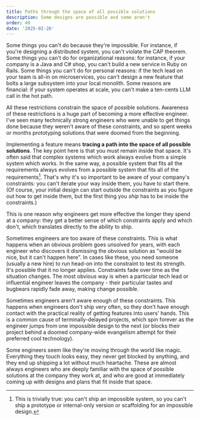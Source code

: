 ```yaml
---
title: Paths through the space of all possible solutions
description: Some designs are possible and some aren't
order: 49
date: '2025-02-26'
---
```


Some things you can't do because they're impossible. For instance, if you're designing a distributed system, you can't violate the CAP theorem. Some things you can't do for organizational reasons: for instance, if your company is a Java and C# shop, you can't build a new service in Ruby on Rails. Some things you can't do for personal reasons: if the tech lead on your team is all-in on microservices, you can't design a new feature that bolts a large subsystem into your local monolith. Some reasons are financial: if your system operates at scale, you can't make a ten-cents LLM call in the hot path.

All these restrictions constrain the space of possible solutions. Awareness of these restrictions is a huge part of becoming a more effective engineer. I've seen many technically strong engineers who were unable to get things done because they weren't aware of these constraints, and so spent weeks or months prototyping solutions that were doomed from the beginning.

Implementing a feature means **tracing a path into the space of all possible solutions**. The key point here is that you must remain inside that space. It's often said that complex systems which work always evolve from a simple system which works. In the same way, a possible system that fits all the requirements always evolves from a possible system that fits all of the requirements[^1]. That's why it's so important to be aware of your company's constraints: you can't iterate your way inside them, you have to start there. (Of course, your initial design can start outside the constraints as you figure out how to get inside them, but the first thing you _ship_ has to be inside the constraints.)

This is one reason why engineers get more effective the longer they spend at a company: they get a better sense of which constraints apply and which don't, which translates directly to the ability to ship.

Sometimes engineers are too aware of these constraints. This is what happens when an obvious problem goes unsolved for years, with each engineer who discovers it dismissing the obvious solution as "would be nice, but it can't happen here". In cases like these, you need someone (usually a new hire) to run head-on into the constraint to test its strength. It's possible that it no longer applies. Constraints fade over time as the situation changes. The most obvious way is when a particular tech lead or influential engineer leaves the company - their particular tastes and bugbears rapidly fade away, making change possible.

Sometimes engineers aren't aware enough of these constraints. This happens when engineers don't ship very often, so they don't have enough contact with the practical reality of getting features into users' hands. This is a common cause of terminally-delayed projects, which spin forever as the engineer jumps from one impossible design to the next (or blocks their project behind a doomed company-wide evangelism attempt for their preferred cool technology).

Some engineers seem like they're moving through the world like magic. Everything they touch looks easy, they never get blocked by anything, and they end up shipping a lot without much heartache. These are almost always engineers who are deeply familiar with the space of possible solutions at the company they work at, and who are good at immediately coming up with designs and plans that fit inside that space. 

[^1]: This is trivially true: you can't ship an impossible system, so you can't ship a prototype or internal-only version or scaffolding for an impossible design.